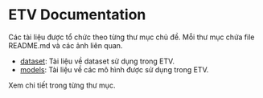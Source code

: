 # ETV Documentation

Các tài liệu được tổ chức theo từng thư mục chủ đề. Mỗi thư mục chứa file README.md và các ảnh liên quan.

- [dataset](dataset/README.md): Tài liệu về dataset sử dụng trong ETV.
- [models](models/README.md): Tài liệu về các mô hình được sử dụng trong ETV.

Xem chi tiết trong từng thư mục.
